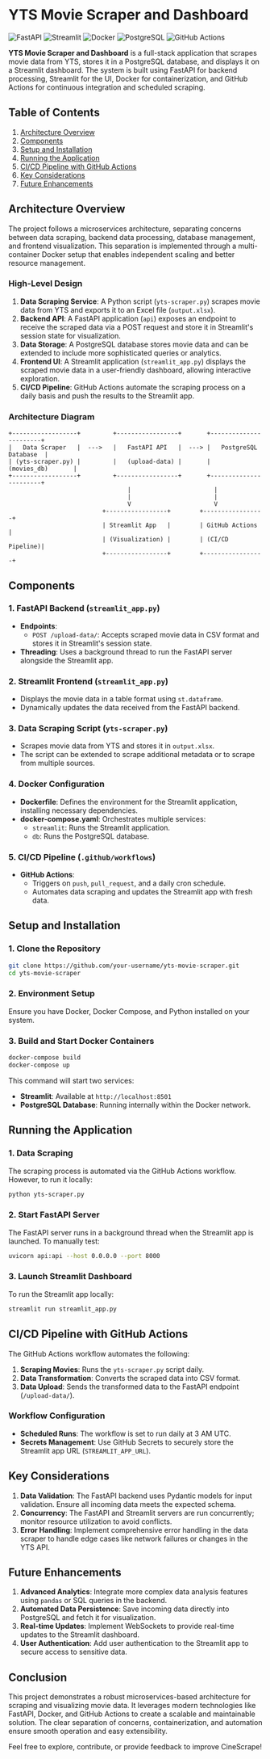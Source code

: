 # YTS Movie Scraper and Dashboard

![FastAPI](https://img.shields.io/badge/FastAPI-005571?style=for-the-badge&logo=fastapi)
![Streamlit](https://img.shields.io/badge/Streamlit-FF4B4B?style=for-the-badge&logo=streamlit&logoColor=white)
![Docker](https://img.shields.io/badge/Docker-2496ED?style=for-the-badge&logo=docker&logoColor=white)
![PostgreSQL](https://img.shields.io/badge/PostgreSQL-336791?style=for-the-badge&logo=postgresql&logoColor=white)
![GitHub Actions](https://img.shields.io/badge/GitHub_Actions-2088FF?style=for-the-badge&logo=github-actions&logoColor=white)

**YTS Movie Scraper and Dashboard** is a full-stack application that scrapes movie data from YTS, stores it in a PostgreSQL database, and displays it on a Streamlit dashboard. The system is built using FastAPI for backend processing, Streamlit for the UI, Docker for containerization, and GitHub Actions for continuous integration and scheduled scraping.

## Table of Contents

1. [Architecture Overview](#architecture-overview)
2. [Components](#components)
3. [Setup and Installation](#setup-and-installation)
4. [Running the Application](#running-the-application)
5. [CI/CD Pipeline with GitHub Actions](#cicd-pipeline-with-github-actions)
6. [Key Considerations](#key-considerations)
7. [Future Enhancements](#future-enhancements)

## Architecture Overview

The project follows a microservices architecture, separating concerns between data scraping, backend data processing, database management, and frontend visualization. This separation is implemented through a multi-container Docker setup that enables independent scaling and better resource management.

### High-Level Design

1. **Data Scraping Service**: A Python script (`yts-scraper.py`) scrapes movie data from YTS and exports it to an Excel file (`output.xlsx`).
2. **Backend API**: A FastAPI application (`api`) exposes an endpoint to receive the scraped data via a POST request and store it in Streamlit's session state for visualization.
3. **Data Storage**: A PostgreSQL database stores movie data and can be extended to include more sophisticated queries or analytics.
4. **Frontend UI**: A Streamlit application (`streamlit_app.py`) displays the scraped movie data in a user-friendly dashboard, allowing interactive exploration.
5. **CI/CD Pipeline**: GitHub Actions automate the scraping process on a daily basis and push the results to the Streamlit app.

### Architecture Diagram

```plaintext
+------------------+         +-----------------+       +-----------------------+
|   Data Scraper   |  --->   |   FastAPI API   |  ---> |   PostgreSQL Database  |
| (yts-scraper.py) |         |   (upload-data) |       |     (movies_db)       |
+------------------+         +-----------------+       +-----------------------+
                                 |                       |
                                 |                       |
                                 V                       V
                          +-----------------+        +-----------------+
                          | Streamlit App   |        | GitHub Actions  |
                          | (Visualization) |        | (CI/CD Pipeline)|
                          +-----------------+        +-----------------+
```

## Components

### 1. **FastAPI Backend (`streamlit_app.py`)**

- **Endpoints**:
  - `POST /upload-data/`: Accepts scraped movie data in CSV format and stores it in Streamlit's session state.
- **Threading**: Uses a background thread to run the FastAPI server alongside the Streamlit app.

### 2. **Streamlit Frontend (`streamlit_app.py`)**

- Displays the movie data in a table format using `st.dataframe`.
- Dynamically updates the data received from the FastAPI backend.

### 3. **Data Scraping Script (`yts-scraper.py`)**

- Scrapes movie data from YTS and stores it in `output.xlsx`.
- The script can be extended to scrape additional metadata or to scrape from multiple sources.

### 4. **Docker Configuration**

- **Dockerfile**: Defines the environment for the Streamlit application, installing necessary dependencies.
- **docker-compose.yaml**: Orchestrates multiple services:
  - `streamlit`: Runs the Streamlit application.
  - `db`: Runs the PostgreSQL database.

### 5. **CI/CD Pipeline (`.github/workflows`)**

- **GitHub Actions**:
  - Triggers on `push`, `pull_request`, and a daily cron schedule.
  - Automates data scraping and updates the Streamlit app with fresh data.

## Setup and Installation

### 1. **Clone the Repository**

```bash
git clone https://github.com/your-username/yts-movie-scraper.git
cd yts-movie-scraper
```

### 2. **Environment Setup**

Ensure you have Docker, Docker Compose, and Python installed on your system.

### 3. **Build and Start Docker Containers**

```bash
docker-compose build
docker-compose up
```

This command will start two services:
- **Streamlit**: Available at `http://localhost:8501`
- **PostgreSQL Database**: Running internally within the Docker network.

## Running the Application

### 1. **Data Scraping**

The scraping process is automated via the GitHub Actions workflow. However, to run it locally:

```bash
python yts-scraper.py
```

### 2. **Start FastAPI Server**

The FastAPI server runs in a background thread when the Streamlit app is launched. To manually test:

```bash
uvicorn api:api --host 0.0.0.0 --port 8000
```

### 3. **Launch Streamlit Dashboard**

To run the Streamlit app locally:

```bash
streamlit run streamlit_app.py
```

## CI/CD Pipeline with GitHub Actions

The GitHub Actions workflow automates the following:

1. **Scraping Movies**: Runs the `yts-scraper.py` script daily.
2. **Data Transformation**: Converts the scraped data into CSV format.
3. **Data Upload**: Sends the transformed data to the FastAPI endpoint (`/upload-data/`).

### Workflow Configuration

- **Scheduled Runs**: The workflow is set to run daily at 3 AM UTC.
- **Secrets Management**: Use GitHub Secrets to securely store the Streamlit app URL (`STREAMLIT_APP_URL`).

## Key Considerations

1. **Data Validation**: The FastAPI backend uses Pydantic models for input validation. Ensure all incoming data meets the expected schema.
2. **Concurrency**: The FastAPI and Streamlit servers are run concurrently; monitor resource utilization to avoid conflicts.
3. **Error Handling**: Implement comprehensive error handling in the data scraper to handle edge cases like network failures or changes in the YTS API.

## Future Enhancements

1. **Advanced Analytics**: Integrate more complex data analysis features using `pandas` or SQL queries in the backend.
2. **Automated Data Persistence**: Save incoming data directly into PostgreSQL and fetch it for visualization.
3. **Real-time Updates**: Implement WebSockets to provide real-time updates to the Streamlit dashboard.
4. **User Authentication**: Add user authentication to the Streamlit app to secure access to sensitive data.

## Conclusion

This project demonstrates a robust microservices-based architecture for scraping and visualizing movie data. It leverages modern technologies like FastAPI, Docker, and GitHub Actions to create a scalable and maintainable solution. The clear separation of concerns, containerization, and automation ensure smooth operation and easy extensibility.

Feel free to explore, contribute, or provide feedback to improve CineScrape!


